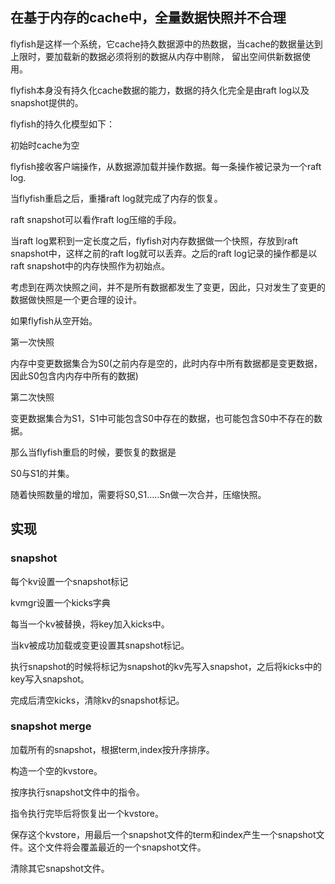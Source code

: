 ## 在基于内存的cache中，全量数据快照并不合理

flyfish是这样一个系统，它cache持久数据源中的热数据，当cache的数据量达到上限时，要加载新的数据必须将别的数据从内存中剔除，
留出空间供新数据使用。

flyfish本身没有持久化cache数据的能力，数据的持久化完全是由raft log以及snapshot提供的。

flyfish的持久化模型如下：

初始时cache为空

flyfish接收客户端操作，从数据源加载并操作数据。每一条操作被记录为一个raft log.

当flyfish重启之后，重播raft log就完成了内存的恢复。

raft snapshot可以看作raft log压缩的手段。

当raft log累积到一定长度之后，flyfish对内存数据做一个快照，存放到raft snapshot中，这样之前的raft log就可以丢弃。之后的raft log记录的操作都是以
raft snapshot中的内存快照作为初始点。


考虑到在两次快照之间，并不是所有数据都发生了变更，因此，只对发生了变更的数据做快照是一个更合理的设计。

如果flyfish从空开始。

第一次快照

内存中变更数据集合为S0(之前内存是空的，此时内存中所有数据都是变更数据，因此S0包含内内存中所有的数据)

第二次快照

变更数据集合为S1，S1中可能包含S0中存在的数据，也可能包含S0中不存在的数据。

那么当flyfish重启的时候，要恢复的数据是

S0与S1的并集。

随着快照数量的增加，需要将S0,S1.....Sn做一次合并，压缩快照。

## 实现

### snapshot

每个kv设置一个snapshot标记

kvmgr设置一个kicks字典

每当一个kv被替换，将key加入kicks中。

当kv被成功加载或变更设置其snapshot标记。

执行snapshot的时候将标记为snapshot的kv先写入snapshot，之后将kicks中的key写入snapshot。

完成后清空kicks，清除kv的snapshot标记。

### snapshot merge

加载所有的snapshot，根据term,index按升序排序。

构造一个空的kvstore。

按序执行snapshot文件中的指令。

指令执行完毕后将恢复出一个kvstore。

保存这个kvstore，用最后一个snapshot文件的term和index产生一个snapshot文件。这个文件将会覆盖最近的一个snapshot文件。

清除其它snapshot文件。


















































































